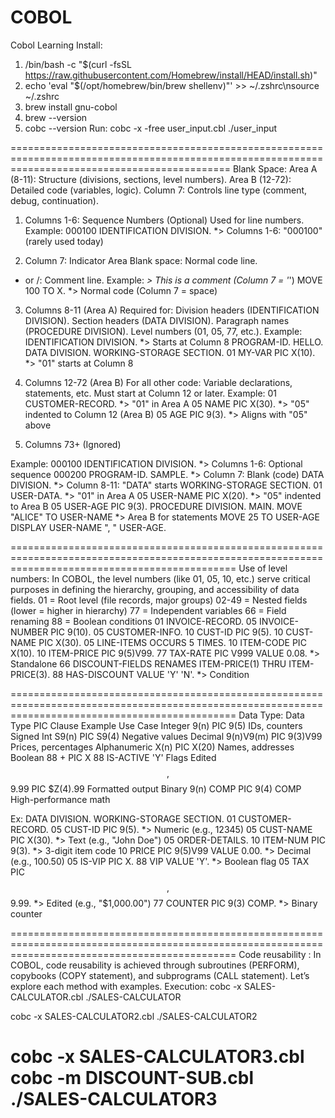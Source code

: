 # COBOL
Cobol Learning
Install:
1. /bin/bash -c "$(curl -fsSL https://raw.githubusercontent.com/Homebrew/install/HEAD/install.sh)"
2. echo 'eval "$(/opt/homebrew/bin/brew shellenv)"' >> ~/.zshrc\nsource ~/.zshrc
3. brew install gnu-cobol
4. brew --version
5. cobc --version
Run:
cobc -x -free user_input.cbl
./user_input

==================================================================================================================================================
Blank Space:
Area A (8-11): Structure (divisions, sections, level numbers).
Area B (12-72): Detailed code (variables, logic).
Column 7: Controls line type (comment, debug, continuation).

1. Columns 1-6: Sequence Numbers (Optional)
Used for line numbers.
Example:
000100 IDENTIFICATION DIVISION. *> Columns 1-6: "000100" (rarely used today)

2. Column 7: Indicator Area
Blank space: Normal code line.
* or /: Comment line.
Example:
    *> This is a comment (Column 7 = '*')
     MOVE 100 TO X. *> Normal code (Column 7 = space)

3. Columns 8-11 (Area A)
Required for:
Division headers (IDENTIFICATION DIVISION).
Section headers (DATA DIVISION).
Paragraph names (PROCEDURE DIVISION).
Level numbers (01, 05, 77, etc.).
Example:
      IDENTIFICATION DIVISION. *> Starts at Column 8
      PROGRAM-ID. HELLO.
      DATA DIVISION.
      WORKING-STORAGE SECTION.
      01  MY-VAR PIC X(10). *> "01" starts at Column 8

4. Columns 12-72 (Area B)
For all other code: Variable declarations, statements, etc.
Must start at Column 12 or later.
Example:
       01  CUSTOMER-RECORD.          *> "01" in Area A
           05 NAME    PIC X(30).     *> "05" indented to Column 12 (Area B)
           05 AGE     PIC 9(3).      *> Aligns with "05" above

5. Columns 73+ (Ignored)

Example:
000100 IDENTIFICATION DIVISION. *> Columns 1-6: Optional sequence
000200 PROGRAM-ID. SAMPLE.      *> Column 7: Blank (code)
       DATA DIVISION.           *> Column 8-11: "DATA" starts
       WORKING-STORAGE SECTION.
       01  USER-DATA.           *> "01" in Area A
           05 USER-NAME PIC X(20). *> "05" indented to Area B
           05 USER-AGE  PIC 9(3).
       PROCEDURE DIVISION.
       MAIN.
           MOVE "ALICE" TO USER-NAME *> Area B for statements
           MOVE 25     TO USER-AGE
           DISPLAY USER-NAME ", " USER-AGE.

===================================================================================================================================================
Use of level numbers:
In COBOL, the level numbers (like 01, 05, 10, etc.) serve critical purposes in defining the hierarchy, grouping, and accessibility of data fields.
01 = Root level (file records, major groups)
02-49 = Nested fields (lower = higher in hierarchy)
77 = Independent variables
66 = Field renaming
88 = Boolean conditions
01  INVOICE-RECORD.
    05  INVOICE-NUMBER    PIC 9(10).
    05  CUSTOMER-INFO.
        10  CUST-ID       PIC 9(5).
        10  CUST-NAME     PIC X(30).
    05  LINE-ITEMS OCCURS 5 TIMES.
        10  ITEM-CODE     PIC X(10).
        10  ITEM-PRICE    PIC 9(5)V99.
    77  TAX-RATE          PIC V999 VALUE 0.08. *> Standalone
    66  DISCOUNT-FIELDS RENAMES ITEM-PRICE(1) THRU ITEM-PRICE(3).
    88  HAS-DISCOUNT     VALUE 'Y' 'N'. *> Condition

===================================================================================================================================================
Data Type:
Data Type	    PIC Clause	Example	            Use Case
Integer	        9(n)	    PIC 9(5)	        IDs, counters
Signed Int	    S9(n)	    PIC S9(4)	        Negative values
Decimal	        9(n)V9(m)	PIC 9(3)V99	        Prices, percentages
Alphanumeric	X(n)	    PIC X(20)	        Names, addresses
Boolean	        88 + PIC X	88 IS-ACTIVE 'Y'	Flags
Edited	        $$,$$9.99	PIC $Z(4).99	    Formatted output
Binary	        9(n) COMP	PIC 9(4) COMP	    High-performance math

Ex:
DATA DIVISION.
WORKING-STORAGE SECTION.
01  CUSTOMER-RECORD.
    05  CUST-ID      PIC 9(5).               *> Numeric (e.g., 12345)
    05  CUST-NAME    PIC X(30).              *> Text (e.g., "John Doe")
    05  ORDER-DETAILS.
        10  ITEM-NUM PIC 9(3).               *> 3-digit item code
        10  PRICE    PIC 9(5)V99 VALUE 0.00. *> Decimal (e.g., 100.50)
    05  IS-VIP       PIC X.
        88  VIP      VALUE 'Y'.              *> Boolean flag
    05  TAX          PIC $$,$$9.99.          *> Edited (e.g., "$1,000.00")
77  COUNTER          PIC 9(3) COMP.          *> Binary counter

===================================================================================================================================================
Code reusability : In COBOL, code reusability is achieved through subroutines (PERFORM), copybooks (COPY statement), and subprograms (CALL statement). Let’s explore each method with examples.
Execution: 
cobc -x SALES-CALCULATOR.cbl
./SALES-CALCULATOR

cobc -x SALES-CALCULATOR2.cbl
./SALES-CALCULATOR2

cobc -x SALES-CALCULATOR3.cbl
cobc -m DISCOUNT-SUB.cbl
./SALES-CALCULATOR3
===================================================================================================================================================
